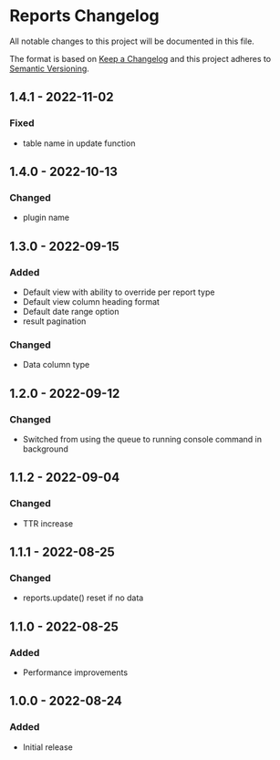 # Reports Changelog

All notable changes to this project will be documented in this file.

The format is based on [Keep a Changelog](http://keepachangelog.com/) and this project adheres to [Semantic Versioning](http://semver.org/).

## 1.4.1 - 2022-11-02
### Fixed
- table name in update function

## 1.4.0 - 2022-10-13
### Changed
- plugin name

## 1.3.0 - 2022-09-15
### Added
- Default view with ability to override per report type
- Default view column heading format
- Default date range option
- result pagination
### Changed
- Data column type

## 1.2.0 - 2022-09-12
### Changed
- Switched from using the queue to running console command in background

## 1.1.2 - 2022-09-04
### Changed
- TTR increase

## 1.1.1 - 2022-08-25
### Changed
- reports.update() reset if no data

## 1.1.0 - 2022-08-25
### Added
- Performance improvements

## 1.0.0 - 2022-08-24
### Added
- Initial release
